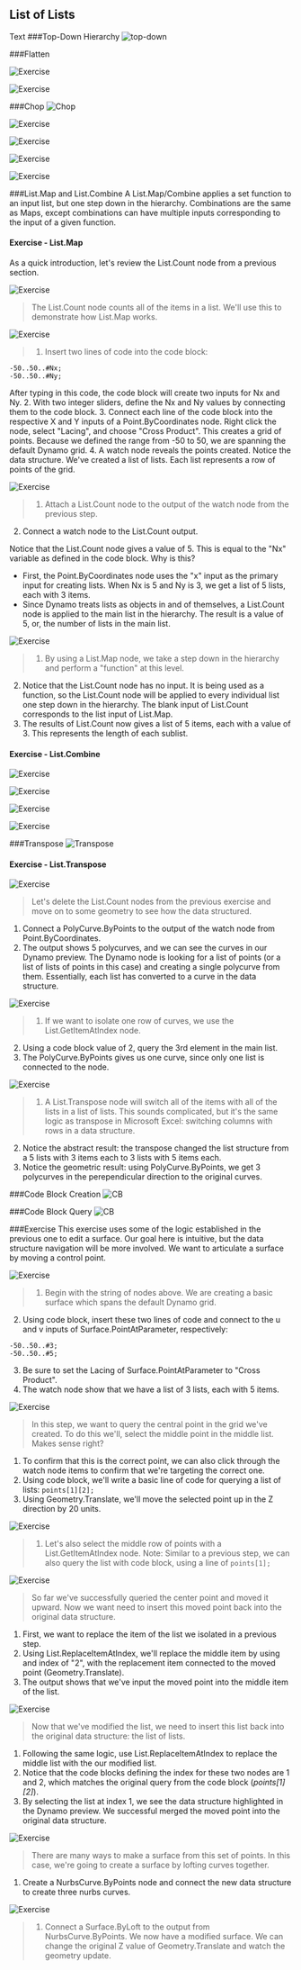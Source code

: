 ## List of Lists
Text
###Top-Down Hierarchy
![top-down](images/6-3/top-down.png)

###Flatten

![Exercise](images/6-3/Exercise/Flatten-31.png)

![Exercise](images/6-3/Exercise/Flatten-30.png)

###Chop
![Chop](images/6-3/chop-01.jpg)

![Exercise](images/6-3/Exercise/Chop-03.png)

![Exercise](images/6-3/Exercise/Chop-02.png)

![Exercise](images/6-3/Exercise/Chop-01.png)

![Exercise](images/6-3/Exercise/Chop-00.png)

###List.Map and List.Combine
A List.Map/Combine applies a set function to an input list, but one step down in the hierarchy. Combinations are the same as Maps, except combinations can have multiple inputs corresponding to the input of a given function.

#### Exercise - List.Map

As a quick introduction, let's review the List.Count node from a previous section.

![Exercise](images/6-2/count.png)
> The List.Count node counts all of the items in a list. We'll use this to demonstrate how List.Map works.

![Exercise](images/6-3/Exercise/A/05.png)
> 1. Insert two lines of code into the code block:
```
-50..50..#Nx;
-50..50..#Ny;
```
After typing in this code, the code block will create two inputs for Nx and Ny.
2. With two integer sliders, define the Nx and Ny values by connecting them to the code block.
3. Connect each line of the code block into the respective X and Y inputs of a Point.ByCoordinates node.  Right click the node, select "Lacing", and choose "Cross Product".  This creates a grid of points.  Because we defined the range from -50 to 50, we are spanning the default Dynamo grid.
4. A watch node reveals the points created.  Notice the data structure.  We've created a list of lists.  Each list represents a row of points of the grid.

![Exercise](images/6-3/Exercise/A/04.png)
> 1. Attach a List.Count node to the output of the watch node from the previous step.
2. Connect a watch node to the List.Count output.

Notice that the List.Count node gives a value of 5.  This is equal to the "Nx" variable as defined in the code block.  Why is this?

* First, the Point.ByCoordinates node uses the "x" input as the primary input for creating lists.  When Nx is 5 and Ny is 3, we get a list of 5 lists, each with 3 items.
* Since Dynamo treats lists as objects in and of themselves, a List.Count node is applied to the main list in the hierarchy.  The result is a value of 5, or, the number of lists in the main list.

![Exercise](images/6-3/Exercise/A/03.png)
> 1. By using a List.Map node, we take a step down in the hierarchy and perform a "function" at this level.
2. Notice that the List.Count node has no input. It is being used as a function, so the List.Count node will be applied to every individual list one step down in the hierarchy.  The blank input of List.Count corresponds to the list input of List.Map.
3. The results of List.Count now gives a list of 5 items, each with a value of 3.  This represents the length of each sublist.

#### Exercise - List.Combine

![Exercise](images/6-3/Exercise/Combine-33.png)

![Exercise](images/6-3/Exercise/Combine-32.png)

![Exercise](images/6-3/Exercise/Combine-31.png)

![Exercise](images/6-3/Exercise/Combine-30.png)

###Transpose
![Transpose](images/6-3/transpose1.jpg)

#### Exercise - List.Transpose
![Exercise](images/6-3/Exercise/A/02.png)
> Let's delete the List.Count nodes from the previous exercise and move on to some geometry to see how the data structured.
1. Connect a PolyCurve.ByPoints to the output of the watch node from Point.ByCoordinates.
2. The output shows 5 polycurves, and we can see the curves in our Dynamo preview.  The Dynamo node is looking for a list of points (or a list of lists of points in this case) and creating a single polycurve from them.  Essentially, each list has converted to a curve in the data structure.

![Exercise](images/6-3/Exercise/A/01.png)
> 1. If we want to isolate one row of curves, we use the List.GetItemAtIndex node.
2. Using a code block value of 2, query the 3rd element in the main list.
3. The PolyCurve.ByPoints gives us one curve, since only one list is connected to the node.

![Exercise](images/6-3/Exercise/A/00.png)
> 1. A List.Transpose node will switch all of the items with all of the lists in a list of lists.  This sounds complicated, but it's the same logic as transpose in Microsoft Excel: switching columns with rows in a data structure.
2. Notice the abstract result: the transpose changed the list structure from a 5 lists with 3 items each to 3 lists with 5 items each.
3. Notice the geometric result: using PolyCurve.ByPoints, we get 3 polycurves in the perependicular direction to the original curves.

###Code Block Creation
![CB](images/6-3/cbCreation.png)


###Code Block Query
![CB](images/6-3/cbQuery.png)

###Exercise
This exercise uses some of the logic established in the previous one to edit a surface. Our goal here is intuitive, but the data structure navigation will be more involved.  We want to articulate a surface by moving a control point.

![Exercise](images/6-3/Exercise/B/06.png)
> 1. Begin with the string of nodes above. We are creating a basic surface which spans the default Dynamo grid.
2. Using code block, insert these two lines of code and connect to the u and v inputs of Surface.PointAtParameter, respectively:
```
-50..50..#3;
-50..50..#5;
```
3. Be sure to set the Lacing of Surface.PointAtParameter to "Cross Product".
4. The watch node show that we have a list of 3 lists, each with 5 items.

![Exercise](images/6-3/Exercise/B/05.png)
> In this step,  we want to query the central point in the grid we've created.  To do this we'll, select the middle point in the middle list.  Makes sense right?
1. To confirm that this is the correct point, we can also click through the watch node items to confirm that we're targeting the correct one.
2. Using code block, we'll write a basic line of code for querying a list of lists:
```points[1][2];```
3. Using Geometry.Translate, we'll move the selected point up in the Z direction by 20 units.

![Exercise](images/6-3/Exercise/B/04.png)
> 1. Let's also select the middle row of points with a List.GetItemAtIndex node.  Note: Similar to a previous step, we can also query the list with code block, using a line of ```points[1];```

![Exercise](images/6-3/Exercise/B/03.png)
> So far we've successfully queried the center point and moved it upward.  Now we want need to insert this moved point back into the original data structure.
1. First, we want to replace the item of the list we isolated in a previous step.
2. Using List.ReplaceItemAtIndex, we'll replace the middle item by using and index of "2", with the replacement item connected to the moved point (Geometry.Translate).
3. The output shows that we've input the moved point into the middle item of the list.

![Exercise](images/6-3/Exercise/B/02.png)
> Now that we've modified the list, we need to insert this list back into the original data structure: the list of lists.
1. Following the same logic, use List.ReplaceItemAtIndex to replace the middle list with the our modified list.
2. Notice that the code blocks defining the index for these two nodes are 1 and 2, which matches the original query from the code block (*points[1][2]*).
3. By selecting the list at index 1, we see the data structure highlighted in the Dynamo preview.  We successful merged the moved point into the original data structure.

![Exercise](images/6-3/Exercise/B/01.png)
> There are many ways to make a surface from this set of points.  In this case, we're going to create a surface by lofting curves together.
1. Create a NurbsCurve.ByPoints node and connect the new data structure to create three nurbs curves.

![Exercise](images/6-3/Exercise/B/00.png)
> 1. Connect a Surface.ByLoft to the output from NurbsCurve.ByPoints.  We now have a modified surface.  We can change the original Z value of Geometry.Translate and watch the geometry update.














